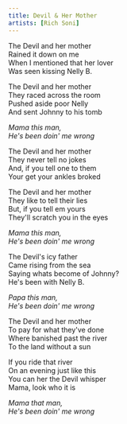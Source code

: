 ```yaml
---
title: Devil & Her Mother
artists: [Rich Soni]
---
```


The Devil and her mother  
Rained it down on me  
When I mentioned that her lover  
Was seen kissing Nelly B.  

The Devil and her mother  
They raced across the room  
Pushed aside poor Nelly  
And sent Johnny to his tomb  

*Mama this man,*  
*He's been doin' me wrong*  

The Devil and her mother  
They never tell no jokes  
And, if you tell one to them  
Your get your ankles broked  

The Devil and her mother  
They like to tell their lies  
But, if you tell em yours  
They'll scratch you in the eyes  

*Mama this man,*  
*He's been doin' me wrong*  

The Devil's icy father  
Came rising from the sea  
Saying whats become of Johnny?  
He's been with Nelly B.  

*Papa this man,*  
*He's been doin' me wrong*  

The Devil and her mother  
To pay for what they've done  
Where banished past the river  
To the land without a sun  

If you ride that river  
On an evening just like this  
You can her the Devil whisper  
Mama, look who it is  

*Mama that man,*  
*He's been doin' me wrong*  
